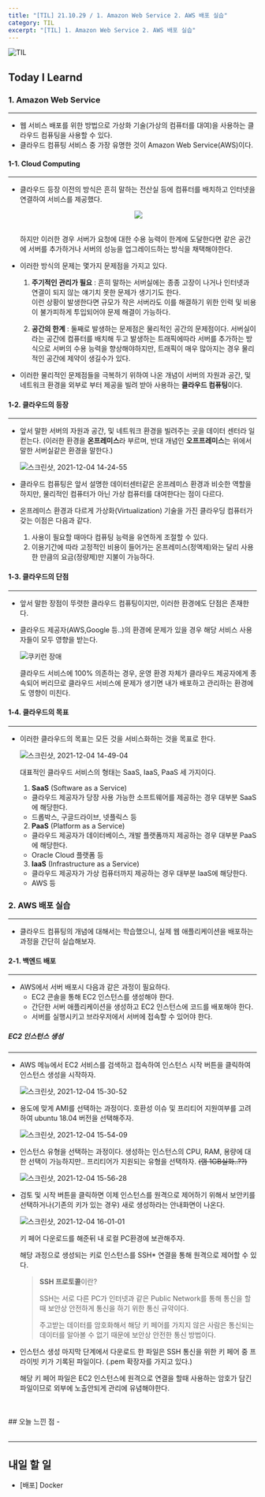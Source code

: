 ```yaml
---
title: "[TIL] 21.10.29 / 1. Amazon Web Service 2. AWS 배포 실습"
category: TIL
excerpt: "[TIL] 1. Amazon Web Service 2. AWS 배포 실습"
---
```


![TIL](https://user-images.githubusercontent.com/83164003/127775612-7464075f-89e7-478e-82ee-dc1c2710a125.jpeg)
## Today I Learnd
### 1. Amazon Web Service
---
- 웹 서비스 배포를 위한 방법으로 가상화 기술(가상의 컴퓨터를 대여)을 사용하는 클라우드 컴퓨팅을 사용할 수 있다.
- 클라우드 컴퓨팅 서비스 중 가장 유명한 것이 Amazon Web Service(AWS)이다.
#### 1-1. Cloud Computing
---
- 클라우드 등장 이전의 방식은 흔히 말하는 전산실 등에 컴퓨터를 배치하고 인터넷을 연결하여 서비스를 제공했다.

  <center><img src="https://user-images.githubusercontent.com/83164003/144698139-d85f1899-2867-4e66-9ddd-e045bd12bfde.jpeg"/></center><br>
  
  하지만 이러한 경우 서버가 요청에 대한 수용 능력이 한계에 도달한다면 같은 공간에 서버를 추가하거나 서버의 성능을 업그레이드하는 방식을 채택해야한다.
- 이러한 방식의 문제는 몇가지 문제점을 가지고 있다.
  1. **주기적인 관리가 필요** : 흔히 말하는 서버실에는 종종 고장이 나거나 인터넷과 연결이 되지 않는 얘기치 못한 문제가 생기기도 한다.<br>
    이런 상황이 발생한다면 규모가 작은 서버라도 이를 해결하기 위한 인력 및 비용이 불가피하게 투입되어야 문제 해결이 가능하다.

   2. **공간의 한계** : 둘째로 발생하는 문제점은 물리적인 공간의 문제점이다. 서버실이라는 공간에 컴퓨터를 배치해 두고 발생하는 트래픽에따라 서버를 추가하는 방식으로 서버의 수용 능력을 향상해야하지만, 트래픽이 매우 많아지는 경우 물리적인 공간에 제약이 생길수가 있다.

- 이러한 물리적인 문제점들을 극복하기 위하여 나온 개념이 서버의 자원과 공간, 및 네트워크 환경을 외부로 부터 제공을 빌려 받아 사용하는 **클라우드 컴퓨팅**이다.

  

#### 1-2. 클라우드의 등장
---
- 앞서 말한 서버의 자원과 공간, 및 네트워크 환경을 빌려주는 곳을 데이터 센터라 일컫는다. (이러한 환경을 **온프레미스**라 부르며, 반대 개념인 **오프프레미스**는 위에서 말한 서버실같은 환경을 말한다.)

  ![스크린샷, 2021-12-04 14-24-55](https://user-images.githubusercontent.com/83164003/144698437-cb81a76c-a0ae-4be8-bf98-f587e7316ecd.png)
- 클라우드 컴퓨팅은 앞서 설명한 데이터센터같은  온프레미스 환경과 비슷한 역할을 하지만, 물리적인 컴퓨터가 아닌 가상 컴퓨터를 대여한다는 점이 다르다. 
- 온프레미스 환경과 다르게 가상화(Virtualization) 기술을 가진 클라우딩 컴퓨터가 갖는 이점은 다음과 같다.
    1. 사용이 필요할 때마다 컴퓨팅 능력을 유연하게 조절할 수 있다.
    2. 이용기간에 따라 고정적인 비용이 들어가는 온프레미스(정액제)와는 달리 사용한 만큼의 요금(정량제)만 지불이 가능하다.

#### 1-3. 클라우드의 단점
---
- 앞서 말한 장점이 뚜렷한 클라우드 컴퓨팅이지만, 이러한 환경에도 단점은 존재한다.
- 클라우드 제공자(AWS,Google 등..)의 환경에 문제가 있을 경우 해당 서비스 사용자들이 모두 영향을 받는다.

  ![쿠키런 장애](https://user-images.githubusercontent.com/83164003/144698955-79fd690a-ac53-4241-a7f8-3c4f3d3d9298.jpg)

  클라우드 서비스에 100% 의존하는 경우, 운영 환경 자체가 클라우드 제공자에게 종속되어 버리므로 클라우드 서비스에 문제가 생기면 내가 배포하고 관리하는 환경에도 영향이 미친다.

#### 1-4. 클라우드의 목표
---
- 이러한 클라우드의 목표는 모든 것을 서비스화하는 것을 목표로 한다. 

  ![스크린샷, 2021-12-04 14-49-04](https://user-images.githubusercontent.com/83164003/144699128-fba05602-dc78-4b98-aa28-482a49df20d1.png)

  대표적인 클라우드 서비스의 형태는 SaaS, IaaS, PaaS 세 가지이다.

  1. **SaaS** (Software as a Service)
    - 클라우드 제공자가 당장 사용 가능한 소프트웨어를 제공하는 경우 대부분 SaaS에 해당한다.
    - 드롭박스, 구글드라이브, 넷플릭스 등
  2. **PaaS** (Platform as a Service)
    - 클라우드 제공자가 데이터베이스, 개발 플랫폼까지 제공하는 경우 대부분 PaaS에 해당한다.
    - Oracle Cloud 플랫폼 등
  3. **IaaS** (Infrastructure as a Service)
    - 클라우드 제공자가 가상 컴퓨터까지 제공하는 경우 대부분 IaaS에 해당한다.
    - AWS 등

### 2. AWS 배포 실습
---
- 클라우드 컴퓨팅의 개념에 대해서는 학습했으니, 실제 웹 애플리케이션을 배포하는 과정을 간단히 실습해보자.
#### 2-1. 백엔드 배포
---
- AWS에서 서버 배포시 다음과 같은 과정이 필요하다.
  - EC2 콘솔을 통해 EC2 인스턴스를 생성해야 한다.
  - 간단한 서버 애플리케이션을 생성하고 EC2 인스턴스에 코드를 배포해야 한다.
  - 서버를 실행시키고 브라우저에서 서버에 접속할 수 있어야 한다.

##### EC2 인스턴스 생성
---
- AWS 메뉴에서 EC2 서비스를 검색하고 접속하여 인스턴스 시작 버튼을 클릭하여 인스턴스 생성을 시작하자.

  ![스크린샷, 2021-12-04 15-30-52](https://user-images.githubusercontent.com/83164003/144700723-1894003b-df7b-473e-850b-e5338ce795bc.png)

- 용도에 맞게 AMI를 선택하는 과정이다. 호환성 이슈 및 프리티어 지원여부를 고려하여 ubuntu 18.04 버전을 선택해주자.

  ![스크린샷, 2021-12-04 15-54-09](https://user-images.githubusercontent.com/83164003/144700759-56e500b3-fb45-4f2e-b189-eb21bec1216b.png)

- 인스턴스 유형을 선택하는 과정이다. 생성하는 인스턴스의 CPU, RAM, 용량에 대한 선택이 가능하지만.. 프리티어가 지원되는 유형을 선택하자. ~~(램 1GB실화..??)~~

  ![스크린샷, 2021-12-04 15-56-28](https://user-images.githubusercontent.com/83164003/144700808-a896fbdd-5503-4758-8419-61b55a5ec6ba.png)

- 검토 및 시작 버튼을 클릭하면 이제 인스턴스를 원격으로 제어하기 위해서 보안키를 선택하거나(기존의 키가 있는 경우) 새로 생성하라는 안내화면이 나온다.

  ![스크린샷, 2021-12-04 16-01-01](https://user-images.githubusercontent.com/83164003/144700959-43b75f01-a9e6-4985-b543-f6525b25a22e.png)

  키 페어 다운로드를 해준뒤 내 로컬 PC환경에 보관해주자. 

  해당 과정으로 생성되는 키로 인스턴스를 SSH* 연결을 통해 원격으로 제어할 수 있다.

  > **SSH 프로토콜**이란?
  >
  > SSH는 서로 다른 PC가 인터넷과 같은 Public Network를 통해 통신을 할 때 보안상 안전하게 통신을 하기 위한 통신 규약이다.
  >
  > 주고받는 데이터를 암호화해서 해당 키 페어를 가지지 않은 사람은 통신되는 데이터를 알아볼 수 없기 때문에 보안상 안전한 통신 방법이다.
- 인스턴스 생성 마지막 단계에서 다운로드 한 파일은 SSH 통신을 위한 키 페어 중 프라이빗 키가 기록된 파일이다. (.pem 확장자를 가지고 있다.)

  해당 키 페어 파일은 EC2 인스턴스에 원격으로 연결을 할때 사용하는 암호가 담긴 파일이므로 외부에 노출안되게 관리에 유념해야한다.



<br>
<br>
## 오늘 느낀 점
- 

	
<br>
<br>

---
## 내일 할 일
- [배포] Docker
